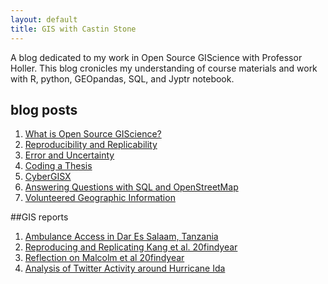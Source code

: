 ```yaml
---
layout: default
title: GIS with Castin Stone
---
```


A blog dedicated to my work in Open Source GIScience with Professor Holler.
This blog cronicles my understanding of course materials and work with R, python, GEOpandas, SQL, and Jyptr notebook.

## blog posts

1. [What is Open Source GIScience?](blogpost1.md)
2. [Reproducibility and Replicability](blogpost2.md)
3. [Error and Uncertainty](blogpost3.md)
4. [Coding a Thesis](blogpost4.md)
5. [CyberGISX](gisx.md)
6. [Answering Questions with SQL and OpenStreetMap](daressalaamblogpost.md)
7. [Volunteered Geographic Information](vgiblogpost.md)

##GIS reports

1. [Ambulance Access in Dar Es Salaam, Tanzania](blogpost5.md)
2. [Reproducing and Replicating Kang et al. 20findyear](blogpost7.md)
3. [Reflection on Malcolm et al 20findyear](blogpost6.md)
4. [Analysis of Twitter Activity around Hurricane Ida](idablogpost.md)
